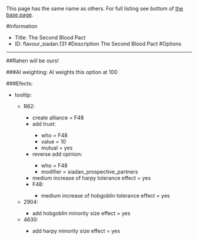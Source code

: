 This page has the same name as others. For full listing see bottom of [the base page](the_second_blood_pact.md).

#Information
 - Title: The Second Blood Pact
 - ID: flavour_siadan.131
#Description
The Second Blood Pact
#Options

___
##Rahen will be ours!

###AI weighting:
AI weights this option at 100


###Efects:<ul><li>tooltip:</li><ul><li>R62:</li><ul><li>create alliance = F48</li><li>add trust:</li><ul><li>who = F48</li><li>value = 10</li><li>mutual = yes</li></ul><li>reverse add opinion:</li><ul><li>who = F48</li><li>modifier = siadan_prospective_partners</li></ul><li>medium increase of harpy tolerance effect = yes</li><li>F48:</li><ul><li>medium increase of hobgoblin tolerance effect = yes</li></ul></ul><li>2904:</li><ul><li>add hobgoblin minority size effect = yes</li></ul><li>4630:</li><ul><li>add harpy minority size effect = yes</li></ul></ul></ul>
